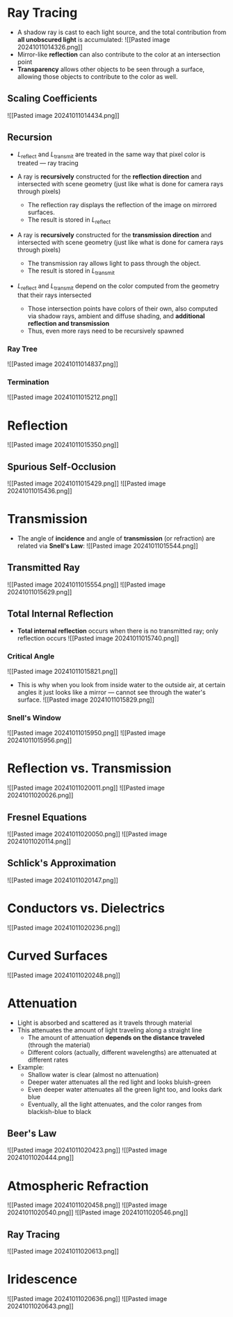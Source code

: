 
# Ray Tracing
* A shadow ray is cast to each light source, and the total contribution from **all unobscured light** is accumulated:
![[Pasted image 20241011014326.png]]
* Mirror-like **reflection** can also contribute to the color at an intersection point
* **Transparency** allows other objects to be seen through a surface, allowing those objects to contribute to the color as well.

## Scaling Coefficients
![[Pasted image 20241011014434.png]]

## Recursion
* $L_{\text{reflect}}$ and $L_{\text{transmit}}$ are treated in the same way that pixel color is treated — ray tracing

* A ray is **recursively** constructed for the **reflection direction** and intersected with scene geometry (just like what is done for camera rays through pixels)
	* The reflection ray displays the reflection of the image on mirrored surfaces.
	* The result is stored in $L_{\text{reflect}}$
* A ray is **recursively** constructed for the **transmission direction** and intersected with scene geometry (just like what is done for camera rays through pixels)
	* The transmission ray allows light to pass through the object.
	* The result is stored in $L_{\text{transmit}}$

* $L_{\text{reflect}}$ and $L_{\text{transmit}}$ depend on the color computed from the geometry that their rays intersected
	* Those intersection points have colors of their own, also computed via shadow rays, ambient and diffuse shading, and **additional reflection and transmission**
	* Thus, even more rays need to be recursively spawned

### Ray Tree
![[Pasted image 20241011014837.png]]

### Termination
![[Pasted image 20241011015212.png]]


# Reflection
![[Pasted image 20241011015350.png]]

## Spurious Self-Occlusion
![[Pasted image 20241011015429.png]]
![[Pasted image 20241011015436.png]]

# Transmission
* The angle of **incidence** and angle of **transmission** (or refraction) are related via **Snell's Law**:
![[Pasted image 20241011015544.png]]

## Transmitted Ray
![[Pasted image 20241011015554.png]]
![[Pasted image 20241011015629.png]]

## Total Internal Reflection
* **Total internal reflection** occurs when there is no transmitted ray; only reflection occurs
![[Pasted image 20241011015740.png]]

### Critical Angle
![[Pasted image 20241011015821.png]]
* This is why when you look from inside water to the outside air, at certain angles it just looks like a mirror — cannot see through the water's surface.
![[Pasted image 20241011015829.png]]

### Snell's Window
![[Pasted image 20241011015950.png]]
![[Pasted image 20241011015956.png]]

# Reflection vs. Transmission
![[Pasted image 20241011020011.png]]
![[Pasted image 20241011020026.png]]

## Fresnel Equations
![[Pasted image 20241011020050.png]]
![[Pasted image 20241011020114.png]]

## Schlick's Approximation
![[Pasted image 20241011020147.png]]

# Conductors vs. Dielectrics
![[Pasted image 20241011020236.png]]

# Curved Surfaces
![[Pasted image 20241011020248.png]]

# Attenuation
* Light is absorbed and scattered as it travels through material
* This attenuates the amount of light traveling along a straight line
	* The amount of attenuation **depends on the distance traveled** (through the material)
	* Different colors (actually, different wavelengths) are attenuated at different rates
* Example:
	* Shallow water is clear (almost no attenuation)
	* Deeper water attenuates all the red light and looks bluish-green
	* Even deeper water attenuates all the green light too, and looks dark blue
	* Eventually, all the light attenuates, and the color ranges from blackish-blue to black

## Beer's Law
![[Pasted image 20241011020423.png]]
![[Pasted image 20241011020444.png]]

# Atmospheric Refraction
![[Pasted image 20241011020458.png]]
![[Pasted image 20241011020540.png]]
![[Pasted image 20241011020546.png]]

## Ray Tracing
![[Pasted image 20241011020613.png]]

# Iridescence
![[Pasted image 20241011020636.png]]
![[Pasted image 20241011020643.png]]
